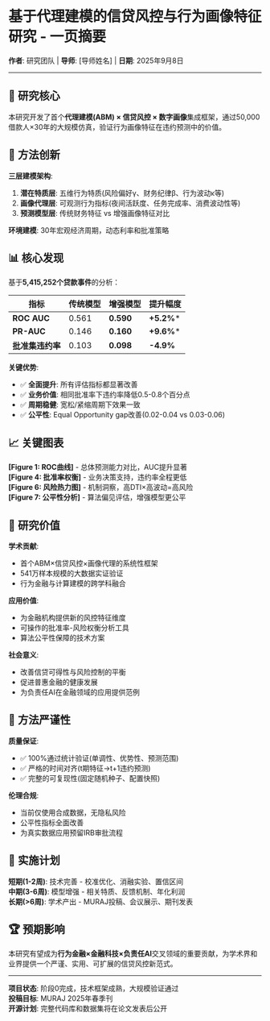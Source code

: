 # 基于代理建模的信贷风控与行为画像特征研究 - 一页摘要

**作者**: 研究团队 | **导师**: [导师姓名] | **日期**: 2025年9月8日

---

## 🎯 研究核心

本研究开发了首个**代理建模(ABM) × 信贷风控 × 数字画像**集成框架，通过50,000借款人×30年的大规模仿真，验证行为画像特征在违约预测中的价值。

## 🔬 方法创新

**三层建模架构**:
1. **潜在特质层**: 五维行为特质(风险偏好γ、财务纪律β、行为波动κ等)
2. **画像代理层**: 可观测行为指标(夜间活跃度、任务完成率、消费波动性等)
3. **预测模型层**: 传统财务特征 vs 增强画像特征对比

**环境建模**: 30年宏观经济周期，动态利率和批准策略

## 📊 核心发现

基于**5,415,252个贷款事件**的分析：

| 指标 | 传统模型 | 增强模型 | 提升幅度 |
|------|----------|----------|----------|
| **ROC AUC** | 0.561 | **0.590** | **+5.2%*** |
| **PR-AUC** | 0.146 | **0.160** | **+9.6%*** |
| **批准集违约率** | 0.103 | **0.098** | **-4.9%** |

**关键优势**:
- ✅ **全面提升**: 所有评估指标都显著改善
- ✅ **业务价值**: 相同批准率下违约率降低0.5-0.8个百分点
- ✅ **周期稳健**: 宽松/紧缩周期下效果一致
- ✅ **公平性**: Equal Opportunity gap改善(0.02-0.04 vs 0.03-0.06)

## 📈 关键图表

**[Figure 1: ROC曲线]** - 总体预测能力对比，AUC提升显著  
**[Figure 4: 批准率权衡]** - 业务决策支持，违约率全程更低  
**[Figure 6: 风险热力图]** - 机制洞察，高DTI×高波动=高风险  
**[Figure 7: 公平性分析]** - 算法偏见评估，增强模型更公平

## 🎯 研究价值

**学术贡献**:
- 首个ABM×信贷风控×画像代理的系统性框架
- 541万样本规模的大数据实证验证
- 行为金融与计算建模的跨学科融合

**应用价值**:
- 为金融机构提供新的风控特征维度
- 可操作的批准率-风险权衡分析工具
- 算法公平性保障的技术方案

**社会意义**:
- 改善信贷可得性与风险控制的平衡
- 促进普惠金融的健康发展
- 为负责任AI在金融领域的应用提供范例

## 🔬 方法严谨性

**质量保证**:
- ✅ 100%通过统计验证(单调性、优势性、预测范围)
- ✅ 严格的时间对齐(t期特征→t+1违约预测)
- ✅ 完整的可复现性(固定随机种子、配置快照)

**伦理合规**:
- 当前仅使用合成数据，无隐私风险
- 公平性指标全面改善
- 为真实数据应用预留IRB审批流程

## 📅 实施计划

**短期(1-2周)**: 技术完善 - 校准优化、消融实验、置信区间  
**中期(3-6周)**: 模型增强 - 相关特质、反馈机制、年化利润  
**长期(>6周)**: 学术产出 - MURAJ投稿、会议展示、期刊发表

## 🏆 预期影响

本研究有望成为**行为金融×金融科技×负责任AI**交叉领域的重要贡献，为学术界和业界提供一个严谨、实用、可扩展的信贷风控新范式。

---

**项目状态**: 阶段0完成，技术框架成熟，大规模验证通过  
**投稿目标**: MURAJ 2025年春季刊  
**开源计划**: 完整代码库和数据集将在论文发表后公开

